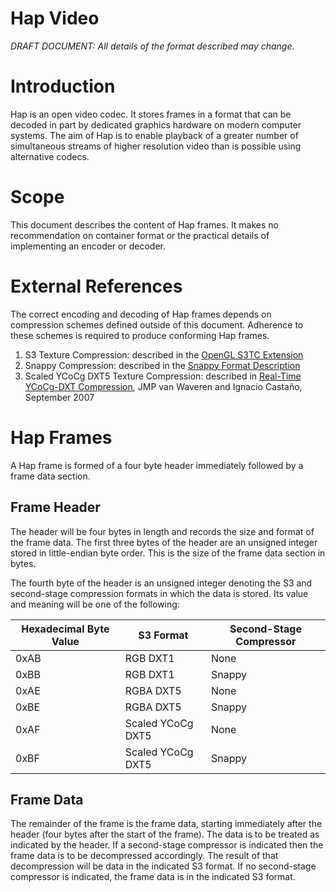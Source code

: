 Hap Video
=========


*DRAFT DOCUMENT: All details of the format described may change.*


Introduction
============

Hap is an open video codec. It stores frames in a format that can be decoded in part by dedicated graphics hardware on modern computer systems. The aim of Hap is to enable playback of a greater number of simultaneous streams of higher resolution video than is possible using alternative codecs.


Scope
=====

This document describes the content of Hap frames. It makes no recommendation on container format or the practical details of implementing an encoder or decoder.


External References
===================

The correct encoding and decoding of Hap frames depends on compression schemes defined outside of this document. Adherence to these schemes is required to produce conforming Hap frames.

1. S3 Texture Compression: described in the [OpenGL S3TC Extension][1]
2. Snappy Compression: described in the [Snappy Format Description][2]
3. Scaled YCoCg DXT5 Texture Compression: described in [Real-Time YCoCg-DXT Compression][3], JMP van Waveren and Ignacio Castaño, September 2007


Hap Frames
==========

A Hap frame is formed of a four byte header immediately followed by a frame data section.

Frame Header
------------

The header will be four bytes in length and records the size and format of the frame data. The first three bytes of the header are an unsigned integer stored in little-endian byte order. This is the size of the frame data section in bytes.

The fourth byte of the header is an unsigned integer denoting the S3 and second-stage compression formats in which the data is stored. Its value and meaning will be one of the following:

|Hexadecimal Byte Value |S3 Format         |Second-Stage Compressor |
|-----------------------|------------------|------------------------|
|0xAB                   |RGB DXT1          |None                    |
|0xBB                   |RGB DXT1          |Snappy                  |
|0xAE                   |RGBA DXT5         |None                    |
|0xBE                   |RGBA DXT5         |Snappy                  |
|0xAF                   |Scaled YCoCg DXT5 |None                    |
|0xBF                   |Scaled YCoCg DXT5 |Snappy                  |

Frame Data
----------

The remainder of the frame is the frame data, starting immediately after the header (four bytes after the start of the frame). The data is to be treated as indicated by the header. If a second-stage compressor is indicated then the frame data is to be decompressed accordingly. The result of that decompression will be data in the indicated S3 format. If no second-stage compressor is indicated, the frame data is in the indicated S3 format.

[1]: http://www.opengl.org/registry/specs/EXT/texture_compression_s3tc.txt
[2]: http://snappy.googlecode.com/svn/trunk/format_description.txt
[3]: http://developer.download.nvidia.com/whitepapers/2007/Real-Time-YCoCg-DXT-Compression/Real-Time%20YCoCg-DXT%20Compression.pdf
